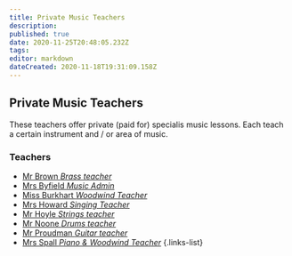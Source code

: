 ```yaml
---
title: Private Music Teachers
description: 
published: true
date: 2020-11-25T20:48:05.232Z
tags: 
editor: markdown
dateCreated: 2020-11-18T19:31:09.158Z
---
```


## Private Music Teachers
These teachers offer private (paid for) specialis music lessons. Each teach a certain instrument and / or area of music. 
### Teachers
- [Mr Brown *Brass teacher*](/teachers/music/mr-brown)
- [Mrs Byfield *Music Admin*](/teachers/music/mrs-blyfield)
- [Miss Burkhart *Woodwind Teacher*](/teachers/music/miss-burkhart)
- [Mrs Howard *Singing Teacher*](/teachers/music/mrs-howard)
- [Mr Hoyle *Strings teacher*](/teachers/music/mr-hoyle)
- [Mr Noone *Drums teacher*](/teachers/music/mr-noone)
- [Mr Proudman *Guitar teacher*](/teachers/music/mr-proudman)
- [Mrs Spall *Piano & Woodwind Teacher*](/teachers/music/mrs-spall)
{.links-list}